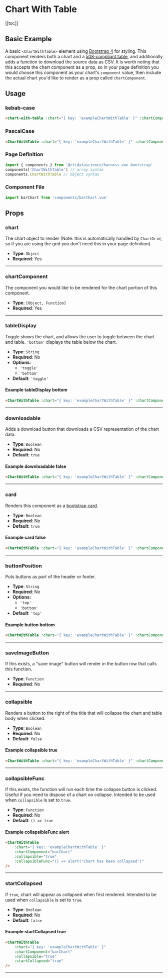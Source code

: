 # Chart With Table
[[toc]]
## Basic Example
A basic `<ChartWithTable>` element using [Bootstrap 4](https://getbootstrap.com/docs/4.0/components/forms/) for styling. This component renders both a chart and a [508-compliant table](/components/charts-and-tables/dataTable508), and additionally adds a function to download the source data as CSV. It is worth noting that this accepts the chart component as a prop, so in your page definition you would choose this component as your chart's `component` value, then include the actual chart you'd like to render as a prop called `chartComponent`.

<ChartGrid :only="['exampleChartWithTable']" />

## Usage
### kebab-case
``` html
<chart-with-table :chart="{ key: 'exampleChartWithTable' }" :chartComponent="barChart"/>
```
### PascalCase
```html
<ChartWithTable :chart="{ key: 'exampleChartWithTable' }" :chartComponent="barChart" />
```
### Page Definition
```js
import { components } from '@rtidatascience/harness-vue-bootstrap'
components['ChartWithTable'] // array syntax
components.ChartWithTable // object syntax
```
### Component File
```js
import barChart from 'components/barChart.vue'
```
## Props

### chart
The chart object to render (Note: this is automatically handled by `ChartGrid`, so if you are using the grid you don't need this in your page definition).
* **Type**: `Object`
* **Required**: Yes
***
### chartComponent
The component you would like to be rendered for the chart portion of this component.
* **Type**: `[Object, Function]`
* **Required**: Yes
***
### tableDisplay
Toggle shows the chart, and allows the user to toggle between the chart and table. `'bottom'` displays the table below the chart.
* **Type**: `String`
* **Required**: No
* **Options:**
    * `'toggle'`
    * `'bottom'`
* **Default**: `'toggle'`

#### Example tableDisplay bottom
<chart-with-table :chart="{key: 'exampleChartWithTable', title: 'Example Chart'}" :chartComponent="'barchart'" :refName="'table-display-bottom-example'" :tableDisplay="'bottom'"/>

```html
<ChartWithTable :chart="{ key: 'exampleChartWithTable' }" :chartComponent="barChart" :tableDisplay="'bottom'"/>
```
***
### downloadable
Adds a download button that downloads a CSV representation of the chart data.
* **Type**: `Boolean`
* **Required**: No
* **Default**: `true`

#### Example downloadable false
<chart-with-table :chart="{key: 'exampleChartWithTable', title: 'Example Chart'}" :chartComponent="'barchart'" :refName="'downloadable-false-example'" :downloadable="false"/>

```html
<ChartWithTable :chart="{ key: 'exampleChartWithTable' }" :chartComponent="barChart" :downloadable="false"/>
```
***
### card
Renders this component as a [bootstrap card](https://getbootstrap.com/docs/4.0/components/card/).
* **Type**: `Boolean`
* **Required**: No
* **Default**: `true`

#### Example card false

<chart-with-table :chart="{key: 'exampleChartWithTable', title: 'Example Chart'}" :chartComponent="'barchart'" :refName="'card-false-example'" :card="false"/>

```html
<ChartWithTable :chart="{ key: 'exampleChartWithTable' }" :chartComponent="barChart" :card="false"/>
```
***
### buttonPosition
Puts buttons as part of the header or footer.
* **Type**: `String`
* **Required**: No
* **Options:**
    * `'top'`
    * `'bottom'`
* **Default**: `'top'`

#### Example button bottom
<chart-with-table :chart="{key: 'exampleChartWithTable', title: 'Example Chart'}" :chartComponent="'barchart'" :refName="'button-bottom-example'" :buttonPosition="'bottom'"/>

```html
<ChartWithTable :chart="{ key: 'exampleChartWithTable' }" :chartComponent="barChart" :buttonPosition="'bottom'"/>
```
***
### saveImageButton
If this exists, a "save image" button will render in the button row that calls this function.
* **Type**: `Function`
* **Required**: No
***
### collapsible
Renders a button to the right of the title that will collapse the chart and table body when clicked.
* **Type**: `Boolean`
* **Required**: No
* **Default**: `false`

#### Example collapsible true
<chart-with-table :chart="{key: 'exampleChartWithTable', title: 'Example Chart'}" :chartComponent="'barchart'" :refName="'collapsible-example'" :collapsible="true"/>

```html
<ChartWithTable :chart="{ key: 'exampleChartWithTable' }" :chartComponent="barChart" :collapsible="true"/>
```
***
### collapsibleFunc
If this exists, the function will run each time the collapse button is clicked. Useful if you need to dispose of a chart on collapse. Intended to be used when `collapsible` is set to `true`.
* **Type**: `Function`
* **Required**: No
* **Default**: `() => true`

#### Example collapsibleFunc alert
<chart-with-table :chart="{key: 'exampleChartWithTable', title: 'Example Chart'}" :chartComponent="'barchart'" :refName="'collapse-func-example'" :collapsible="true" :collapsibleFunc="() => alert('Chart has been collapsed')"/>

```html
<ChartWithTable
    :chart="{ key: 'exampleChartWithTable' }"
    :chartComponent="barChart"
    :collapsible="true"
    :collapsibleFunc="() => alert('Chart has been collapsed')"
/>
```
***
### startCollapsed
 If `true`, chart will appear as collapsed when first rendered. Intended to be used when `collapsible` is set to `true`.
* **Type**: `Boolean`
* **Required**: No
* **Default**: `false`

#### Example startCollapsed true
<chart-with-table :chart="{key: 'exampleChartWithTable', title: 'Example Chart'}" :chartComponent="'barchart'"
    :refName="'start-collapsed-example'"
    :collapsible="true"
    :startCollapsed="true"
/>

```html
<ChartWithTable
    :chart="{ key: 'exampleChartWithTable' }"
    :chartComponent="barChart"
    :collapsible="true"
    :startCollapsed="true"
/>
```
***